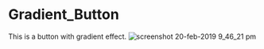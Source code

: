 # Gradient_Button
This is a button with gradient effect.
![screenshot 20-feb-2019 9_46_21 pm](https://user-images.githubusercontent.com/44945874/53106469-2758c000-3559-11e9-871b-9507844923f3.png)
